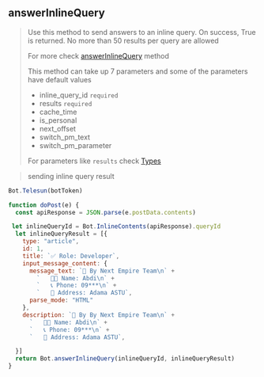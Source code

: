 ## answerInlineQuery

> Use this method to send answers to an inline query. On success, True is returned.
> No more than 50 results per query are allowed
>
> For more check [answerInlineQuery](https://core.telegram.org/bots/api#answerinlinequery) method
>
> This method can take up 7 parameters and
> some of the parameters have default values
>
> - inline_query_id `required`
> - results `required`
> - cache_time
> - is_personal
> - next_offset
> - switch_pm_text
> - switch_pm_parameter
>
> For parameters like `results` check [Types](https://github.com/abdiu34567/telesn.js/tree/main/Docs/Types)

> sending inline query result

```JavaScript
Bot.Telesun(botToken)

function doPost(e) {
  const apiResponse = JSON.parse(e.postData.contents)

 let inlineQueryId = Bot.InlineContents(apiResponse).queryId
  let inlineQueryResult = [{
    type: "article",
    id: 1,
    title: `✅ Role: Developer`,
    input_message_content: {
      message_text: `👥 By Next Empire Team\n` +
        `   🧑‍🦱 Name: Abdi\n` +
        `   📞 Phone: 09***\n` +
        `   🧭 Address: Adama ASTU`,
      parse_mode: "HTML"
    },
    description: `👥 By By Next Empire Team\n` +
      `   🧑‍🦱 Name: Abdi\n` +
      `   📞 Phone: 09***\n` +
      `   🧭 Address: Adama ASTU`,

  }]
  return Bot.answerInlineQuery(inlineQueryId, inlineQueryResult)
}
```
